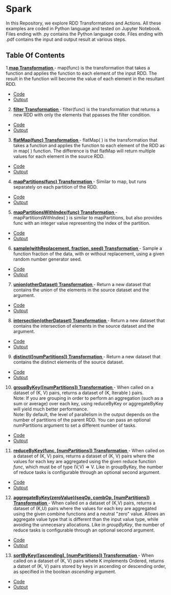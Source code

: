 # Spark

In this Repository, we explore RDD Transformations and Actions. All these examples are coded in Python language and tested on Jupyter Notebook. 
Files ending with .py contains the Python language code.
Files ending with .pdf contains the input and output result at various steps.

## Table Of Contents
 1.[<b>map Transformation </b>](https://github.com/vaishali-yasala/Spark/tree/main/rdd-map)-
 map(func) is the transformation that takes a function and applies the function to each element of the input RDD. The result in the function will become the value of each element in the resultant RDD.
 - [Code](https://github.com/vaishali-yasala/Spark/blob/main/rdd-map/rdd-map.py)
 - [Output](https://github.com/vaishali-yasala/Spark/blob/main/rdd-map/rdd-map.pdf)

 2. [<b>filter Transformation </b>](https://github.com/vaishali-yasala/Spark/tree/main/rdd-filter)-
filter(func) is the transformation that returns a new RDD with only the elements that ppasses the filter condition.
 - [Code](https://github.com/vaishali-yasala/Spark/blob/main/rdd-filter/rdd-filter.py)
 - [Output](https://github.com/vaishali-yasala/Spark/blob/main/rdd-filter/rdd-filter.pdf)

 3. [<b>flatMap(func) Transformation </b>](https://github.com/vaishali-yasala/Spark/tree/main/rdd-flatMap) -
 flatMap( ) is the transformation that takes a function and applies the function to each element of the RDD as in map( ) function. The difference is that flatMap will return multiple values for each element in the source RDD.
 - [Code](https://github.com/vaishali-yasala/Spark/blob/main/rdd-flatMap/rdd-flatMap.py)
 - [Output](https://github.com/vaishali-yasala/Spark/blob/main/rdd-flatMap/rdd-flatMap.pdf)

 4. [<b> mapPartitions(func) Transformation </b>](https://github.com/vaishali-yasala/Spark/tree/main/rdd-mapPartitions) -
 Similar to map, but runs separately on each partition of the RDD.
 - [Code](https://github.com/vaishali-yasala/Spark/blob/main/rdd-mapPartitions/rdd-mapPartitions.py)
 - [Output](https://github.com/vaishali-yasala/Spark/blob/main/rdd-mapPartitions/rdd-mapPartitions.pdf)

 5. [<b> mapPartitionsWithIndex(func) Transformation </b>](https://github.com/vaishali-yasala/Spark/tree/main/rdd-mapPartitionsWithIndex)-
 mapPartitionsWithIndex( ) is similar to mapPartitions, but also provides func with an integer value representing the index of the partition. 
 - [Code](https://github.com/vaishali-yasala/Spark/blob/main/rdd-mapPartitionsWithIndex/rdd-mapPartitionsWithIndex.py)
 - [Output](https://github.com/vaishali-yasala/Spark/blob/main/rdd-mapPartitionsWithIndex/rdd-mapPartitionsWithIndex.pdf)

 6. [<b>sample(withReplacement, fraction, seed) Transformation </b>](https://github.com/vaishali-yasala/Spark/tree/main/rdd-sample)-
 Sample a function fraction of the data, with or without replacement, using a given random number generator seed. 
 - [Code](https://github.com/vaishali-yasala/Spark/blob/main/rdd-sample/rdd-sample.py)
 - [Output](https://github.com/vaishali-yasala/Spark/blob/main/rdd-sample/rdd-sample.pdf)

 7. [<b>union(otherDataset) Transformation </b>](https://github.com/vaishali-yasala/Spark/tree/main/rdd-union)- 
 Return a new dataset that contains the union of the elements in the source dataset and the argument. 
 - [Code](https://github.com/vaishali-yasala/Spark/blob/main/rdd-union/rdd-union.py)
 - [Output](https://github.com/vaishali-yasala/Spark/blob/main/rdd-union/rdd-union.pdf)

 8. [<b>intersection(otherDataset) Transformation </b>](https://github.com/vaishali-yasala/Spark/tree/main/rdd-intersection) -
 Return a new dataset that contains the intersection of elements in the source dataset and the argument. 
 - [Code](https://github.com/vaishali-yasala/Spark/blob/main/rdd-intersection/rdd-intersection.py)
 - [Output](https://github.com/vaishali-yasala/Spark/blob/main/rdd-intersection/rdd-intersection.pdf)

 9. [<b>distinct([numPartitions]) Transformation </b>](https://github.com/vaishali-yasala/Spark/tree/main/rdd-distinct)-
 Return a new dataset that contains the distinct elements of the source dataset.
 - [Code](https://github.com/vaishali-yasala/Spark/blob/main/rdd-distinct/rdd-distinct.py)
 - [Output](https://github.com/vaishali-yasala/Spark/blob/main/rdd-distinct/rdd-distinct.pdf)

10. [<b>groupByKey([numPartitions]) Transformation </b>](https://github.com/vaishali-yasala/Spark/tree/main/rdd-groupByKey)-
When called on a dataset of (K, V) pairs, returns a dataset of (K, Iterable <V>) pairs. <br>
Note: If you are grouping in order to perform an aggregation (such as a sum or average) over each key, using reduceByKey or aggregateByKey will yield much better performance.<br>
Note: By default, the level of parallelism in the output depends on the number of partitions of the parent RDD. You can pass an optional numPartitions argument to set a different number of tasks.
 - [Code](https://github.com/vaishali-yasala/Spark/blob/main/rdd-groupByKey/rdd-groupByKey.py)
 - [Output](https://github.com/vaishali-yasala/Spark/blob/main/rdd-groupByKey/rdd-groupByKey.pdf)

 11. [<b>reduceByKey(func, [numPartitions]) Transformation </b>](https://github.com/vaishali-yasala/Spark/tree/main/rdd-reduceByKey)-
 When called on a dataset of (K, V) pairs, returns a dataset of (K, V) pairs where the values for each key are aggregated using the given reduce function <i>func</i>, which must be of type (V,V) => V. Like in groupByKey, the number of reduce tasks is configurable through an optional second argument. 
 - [Code](https://github.com/vaishali-yasala/Spark/blob/main/rdd-aggregateByKey/rdd-reduceByKey.py)
 - [Output](https://github.com/vaishali-yasala/Spark/blob/main/rdd-aggregateByKey/rdd-reduceByKey.pdf)

12. [<b>aggregateByKey(zeroValue)(seqOp, combOp, [numPartitions]) Transformation </b>](https://github.com/vaishali-yasala/Spark/tree/main/rdd-aggregateByKey)- 
When called on a dataset of (K,V) pairs, returns a dataset of (K,U) pairs where the values for each key are aggregated using the given combine functions and a neutral "zero" value. Allows an aggregate value type that is different than the input value type, while avoiding the unnecesary allocations. Like in <i>groupByKey</i>, the number of reduce tasks is configurable through an optional second argument.
 - [Code](https://github.com/vaishali-yasala/Spark/blob/main/rdd-aggregateByKey/rdd-aggregateByKey.py)
 - [Output](https://github.com/vaishali-yasala/Spark/blob/main/rdd-aggregateByKey/rdd-aggregateByKey.pdf)

 13. [<b>sortByKey([ascending], [numPartitions]) Transformation </b>](https://github.com/vaishali-yasala/Spark/tree/main/rdd-sortByKey)- 
 When called on a dataset of (K, V) pairs whete K implements Ordered, returns a datset of (K, V) pairs stored by keys in ascending or descending order, as specified in the boolean <i>ascending</i> argument.
  - [Code](https://github.com/vaishali-yasala/Spark/blob/main/rdd-sortByKey/rdd-sortByKey.py)
 - [Output](https://github.com/vaishali-yasala/Spark/blob/main/rdd-sortByKey/rdd-sortByKey.pdf)
